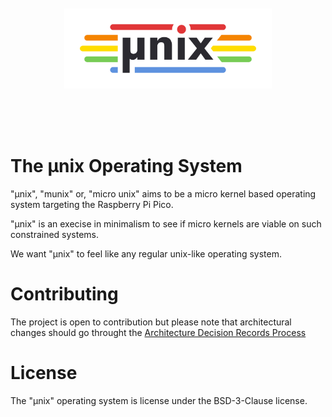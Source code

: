 </br>
</br>
</br>
</br>
<p align="center">
<img height="128" src="doc/brand.png"/>
</p>
</br>
</br>
</br>

# The **µnix** Operating System

"µnix", "munix" or, "micro unix" aims to be a micro kernel based operating system targeting the Raspberry Pi Pico.

"µnix" is an execise in minimalism to see if micro kernels are viable on such constrained systems.

We want "µnix" to feel like any regular unix-like operating system.

# Contributing

The project is open to contribution but please note that architectural changes should go throught the [Architecture Decision Records Process](adr/ADR00-record-architecture-decisions.md)

# License

The "µnix" operating system is license under the BSD-3-Clause license.
